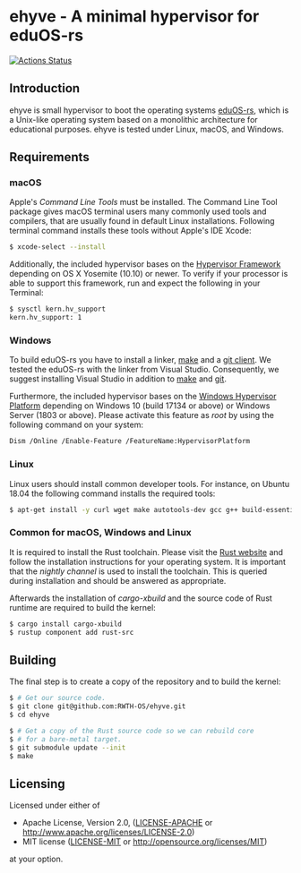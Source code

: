 # ehyve - A minimal hypervisor for eduOS-rs

[![Actions Status](https://xxx.execute-api.us-west-2.amazonaws.com/production/badge/{RWTH-OS}/{ehyve})](https://xxx.execute-api.us-west-2.amazonaws.com/production/results/{RWTH-OS}/{ehyve})

## Introduction

ehyve is small hypervisor to boot the operating systems [eduOS-rs](https://github.com/RWTH-OS/eduOS-rs), which is a Unix-like operating system based on a monolithic architecture for educational purposes. ehyve is tested under Linux, macOS, and Windows.

## Requirements

### macOS
Apple's *Command Line Tools* must be installed.
The Command Line Tool package gives macOS terminal users many commonly used tools and compilers, that are usually found in default Linux installations.
Following terminal command installs these tools without Apple's IDE Xcode:

```sh
$ xcode-select --install
```

Additionally, the included hypervisor bases on the [Hypervisor Framework](https://developer.apple.com/documentation/hypervisor) depending on OS X Yosemite (10.10) or newer.
To verify if your processor is able to support this framework, run and expect the following in your Terminal:

```sh
$ sysctl kern.hv_support
kern.hv_support: 1
```

### Windows
To build eduOS-rs you have to install a linker, [make](http://gnuwin32.sourceforge.net/packages/make.htm) and a [git client](https://git-scm.com/downloads).
We tested the eduOS-rs with the linker from Visual Studio.
Consequently, we suggest installing Visual Studio in addition to [make](http://gnuwin32.sourceforge.net/packages/make.htm) and [git](https://git-scm.com/downloads).

Furthermore, the included hypervisor bases on the [Windows Hypervisor Platform](https://docs.microsoft.com/en-us/virtualization/api/) depending on Windows 10 (build 17134 or above) or Windows Server (1803 or above).
Please activate this feature as *root* by using the following command on your system:

```sh
Dism /Online /Enable-Feature /FeatureName:HypervisorPlatform
```

### Linux
Linux users should install common developer tools.
For instance, on Ubuntu 18.04 the following command installs the required tools:

```sh
$ apt-get install -y curl wget make autotools-dev gcc g++ build-essential
```

### Common for macOS, Windows and Linux
It is required to install the Rust toolchain.
Please visit the [Rust website](https://www.rust-lang.org/) and follow the installation instructions for your operating system.
It is important that the *nightly channel* is used to install the toolchain.
This is queried during installation and should be answered as appropriate.

Afterwards the installation of *cargo-xbuild* and the source code of Rust runtime are required to build the kernel:

```sh
$ cargo install cargo-xbuild
$ rustup component add rust-src
```

## Building
The final step is to create a copy of the repository and to build the kernel:

```sh
$ # Get our source code.
$ git clone git@github.com:RWTH-OS/ehyve.git
$ cd ehyve

$ # Get a copy of the Rust source code so we can rebuild core
$ # for a bare-metal target.
$ git submodule update --init
$ make
```

## Licensing
Licensed under either of

 * Apache License, Version 2.0, ([LICENSE-APACHE](LICENSE-APACHE) or http://www.apache.org/licenses/LICENSE-2.0)
 * MIT license ([LICENSE-MIT](LICENSE-MIT) or http://opensource.org/licenses/MIT)

at your option.
